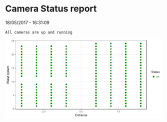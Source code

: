 Camera Status report
================
18/05/2017 - 16:31:09

    All cameras are up and running

![](camreport_files/figure-markdown_github/unnamed-chunk-2-1.png)
